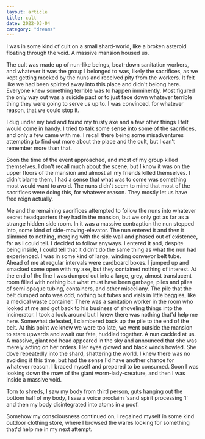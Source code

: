 ```yaml
---
layout: article
title: cult
date: 2022-03-04
category: "dreams"
---
```


I was in some kind of cult on a small shard-world, like a broken asteroid floating through the void. A massive mansion housed us. 

The cult was made up of nun-like beings, beat-down sanitation workers, and whatever it was the group I belonged to was, likely the sacrifices, as we kept getting mocked by the nuns and received pity from the workers. It felt like we had been spirited away into this place and didn't belong here.
Everyone knew something terrible was to happen imminently. 
Most figured the only way out was a suicide pact or to just face down whatever terrible thing they were going to serve us up to. 
I was convinced, for whatever reason, that we could stop it.

I dug under my bed and found my trusty axe and a few other things I felt would come in handy. I tried to talk some sense into some of the sacrifices, and only a few came with me. I recall there being some misadventures attempting to find out more about the place and the cult, but I can't remember more than that. 

Soon the time of the event approached, and most of my group killed themselves.
I don't recall much about the scene, but I know it was on the upper floors of the mansion and almost all my friends killed themselves.
 I didn't blame them, I had a sense that what was to come was something most would want to avoid. 
 The nuns didn't seem to mind that most of the sacrifices were doing this, for whatever reason. They mostly let us have free reign actually.

Me and the remaining sacrifices attempted to follow the nuns into whatever secret headquarters they had in the mansion, but we only got as far as a strange hidden side room. 
In it was a massive contraption the nun stepped into, some kind of side-moving-elevator. The nun entered it and then it slimmed to nothing, merging with the side wall and phased out of existence, far as I could tell. 
I decided to follow anyways. I entered it and, despite being inside, I could tell that it didn't do the same thing as what the nun had experienced. 
I was in some kind of large, winding conveyor belt tube. Ahead of me at regular intervals were cardboard boxes. I jumped up and smacked some open with my axe, but they contained nothing of interest.
At the end of the line I was dumped out into a large, grey, almost translucent room filled with nothing but what must have been garbage, piles and piles of semi opaque tubing, containers, and other miscellany. The pile that the belt dumped onto was odd, nothing but tubes and vials in little baggies, like a medical waste container.
There was a sanitation worker in the room who looked at me and got back to his business of shoveling things into the incinerator. 
I took a look around but I knew there was nothing that'd help me here. Somewhat defeated, I clambered back up the pile to the end of the belt. 
At this point we knew we were too late, we went outside the mansion to stare upwards and await our fate, huddled together. A nun cackled at us.
A massive, giant red head appeared in the sky and announced that she was merely acting on her orders. Her eyes glowed and black winds howled. She dove repeatedly into the shard, shattering the world. I knew there was no avoiding it this time, but had the sense I'd have another chance for whatever reason. I braced myself and prepared to be consumed. Soon I was looking down the maw of the giant worm-lady-creature, and then I was inside a massive void.

Torn to shreds, I saw my body from third person, guts hanging out the bottom half of my body, I saw a voice proclaim 'sand spirit processing 1' and then my body disintegrated into atoms in a poof. 

Somehow my consciousness continued on, I regained myself in some kind outdoor clothing store, where I browsed the wares looking for something that'd help me in my next attempt.